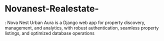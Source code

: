 # Novanest-Realestate-
: Nova Nest Urban Aura is a Django web app for property discovery, management, and analytics, with robust authentication, seamless property listings, and optimized database operations
